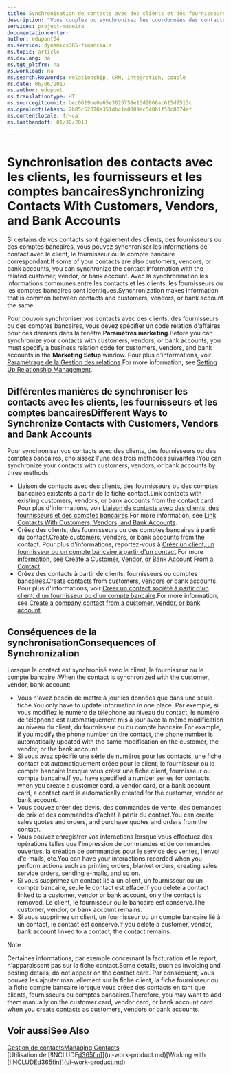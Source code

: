 ```yaml
---
title: Synchronisation de contacts avec des clients et des fournisseurs| Microsoft Docs
description: "Vous couplez ou synchronisez les coordonnées des contacts qui sont également des clients, des fournisseurs, ou des comptes bancaires, afin de mettre uniquement à jour les informations à un emplacement."
services: project-madeira
documentationcenter: 
author: edupont04
ms.service: dynamics365-financials
ms.topic: article
ms.devlang: na
ms.tgt_pltfrm: na
ms.workload: na
ms.search.keywords: relationship, CRM, integration, couple
ms.date: 06/06/2017
ms.author: edupont
ms.translationtype: HT
ms.sourcegitcommit: bec0619be0a65e3625759e13d2866ac615d7513c
ms.openlocfilehash: 2b85c52378a351dbc1a0809ec540b1f53c8074ef
ms.contentlocale: fr-ca
ms.lasthandoff: 01/30/2018

---
```

# <a name="synchronizing-contacts-with-customers-vendors-and-bank-accounts"></a><span data-ttu-id="3d280-103">Synchronisation des contacts avec les clients, les fournisseurs et les comptes bancaires</span><span class="sxs-lookup"><span data-stu-id="3d280-103">Synchronizing Contacts With Customers, Vendors, and Bank Accounts</span></span>
<span data-ttu-id="3d280-104">Si certains de vos contacts sont également des clients, des fournisseurs ou des comptes bancaires, vous pouvez synchroniser les informations de contact avec le client, le fournisseur ou le compte bancaire correspondant.</span><span class="sxs-lookup"><span data-stu-id="3d280-104">If some of your contacts are also customers, vendors, or bank accounts, you can synchronize the contact information with the related customer, vendor, or bank account.</span></span> <span data-ttu-id="3d280-105">Avec la synchronisation les informations communes entre les contacts et les clients, les fournisseurs ou les comptes bancaires sont identiques.</span><span class="sxs-lookup"><span data-stu-id="3d280-105">Synchronization makes information that is common between contacts and customers, vendors, or bank account the same.</span></span>  

<span data-ttu-id="3d280-106">Pour pouvoir synchroniser vos contacts avec des clients, des fournisseurs ou des comptes bancaires, vous devez spécifier un code relation d'affaires pour ces derniers dans la fenêtre **Paramètres marketing**.</span><span class="sxs-lookup"><span data-stu-id="3d280-106">Before you can synchronize your contacts with customers, vendors, or bank accounts, you must specify a business relation code for customers, vendors, and bank accounts in the **Marketing Setup** window.</span></span> <span data-ttu-id="3d280-107">Pour plus d'informations, voir [Paramétrage de la Gestion des relations](marketing-setup-marketing.md).</span><span class="sxs-lookup"><span data-stu-id="3d280-107">For more information, see [Setting Up Relationship Management](marketing-setup-marketing.md).</span></span>

## <a name="different-ways-to-synchronize-contacts-with-customers-vendors-and-bank-accounts"></a><span data-ttu-id="3d280-108">Différentes manières de synchroniser les contacts avec les clients, les fournisseurs et les comptes bancaires</span><span class="sxs-lookup"><span data-stu-id="3d280-108">Different Ways to Synchronize Contacts with Customers, Vendors and Bank Accounts</span></span>
<span data-ttu-id="3d280-109">Pour synchroniser vos contacts avec des clients, des fournisseurs ou des comptes bancaires, choisissez l'une des trois méthodes suivantes :</span><span class="sxs-lookup"><span data-stu-id="3d280-109">You can synchronize your contacts with customers, vendors, or bank accounts by three methods:</span></span>

* <span data-ttu-id="3d280-110">Liaison de contacts avec des clients, des fournisseurs ou des comptes bancaires existants à partir de la fiche contact.</span><span class="sxs-lookup"><span data-stu-id="3d280-110">Link contacts with existing customers, vendors, or bank accounts from the contact card.</span></span> <span data-ttu-id="3d280-111">Pour plus d'informations, voir [Liaison de contacts avec des clients, des fournisseurs et des comptes bancaires](marketing-how-link-contact.md).</span><span class="sxs-lookup"><span data-stu-id="3d280-111">For more information, see [Link Contacts With Customers, Vendors, and Bank Accounts](marketing-how-link-contact.md).</span></span>
* <span data-ttu-id="3d280-112">Créez des clients, des fournisseurs ou des comptes bancaires à partir du contact.</span><span class="sxs-lookup"><span data-stu-id="3d280-112">Create customers, vendors, or bank accounts from the contact.</span></span> <span data-ttu-id="3d280-113">Pour plus d'informations, reportez-vous à [Créer un client, un fournisseur ou un compte bancaire à partir d'un contact](marketing-how-create-contacts-new-customers-vendors-bank-accounts.md).</span><span class="sxs-lookup"><span data-stu-id="3d280-113">For more information, see [Create a Customer, Vendor, or Bank Account From a Contact](marketing-how-create-contacts-new-customers-vendors-bank-accounts.md).</span></span>
* <span data-ttu-id="3d280-114">Créez des contacts à partir de clients, fournisseurs ou comptes bancaires.</span><span class="sxs-lookup"><span data-stu-id="3d280-114">Create contacts from customers, vendors or bank accounts.</span></span> <span data-ttu-id="3d280-115">Pour plus d'informations, voir [Créer un contact société à partir d'un client, d'un fournisseur ou d'un compte bancaire](marketing-how-create-contact-companies.md).</span><span class="sxs-lookup"><span data-stu-id="3d280-115">For more information, see [Create a company contact from a customer, vendor, or bank account](marketing-how-create-contact-companies.md).</span></span>

## <a name="consequences-of-synchronization"></a><span data-ttu-id="3d280-116">Conséquences de la synchronisation</span><span class="sxs-lookup"><span data-stu-id="3d280-116">Consequences of Synchronization</span></span>
<span data-ttu-id="3d280-117">Lorsque le contact est synchronisé avec le client, le fournisseur ou le compte bancaire :</span><span class="sxs-lookup"><span data-stu-id="3d280-117">When the contact is synchronized with the customer, vendor, bank account:</span></span>

* <span data-ttu-id="3d280-118">Vous n'avez besoin de mettre à jour les données que dans une seule fiche.</span><span class="sxs-lookup"><span data-stu-id="3d280-118">You only have to update information in one place.</span></span> <span data-ttu-id="3d280-119">Par exemple, si vous modifiez le numéro de téléphone au niveau du contact, le numéro de téléphone est automatiquement mis à jour avec la même modification au niveau du client, du fournisseur ou du compte bancaire.</span><span class="sxs-lookup"><span data-stu-id="3d280-119">For example, if you modify the phone number on the contact, the phone number is automatically updated with the same modification on the customer, the vendor, or the bank account.</span></span>
* <span data-ttu-id="3d280-120">Si vous avez spécifié une série de numéros pour les contacts, une fiche contact est automatiquement créée pour le client, le fournisseur ou le compte bancaire lorsque vous créez une fiche client, fournisseur ou compte bancaire.</span><span class="sxs-lookup"><span data-stu-id="3d280-120">If you have specified a number series for contacts, when you create a customer card, a vendor card, or a bank account card, a contact card is automatically created for the customer, vendor or bank account.</span></span>
* <span data-ttu-id="3d280-121">Vous pouvez créer des devis, des commandes de vente, des demandes de prix et des commandes d'achat à partir du contact.</span><span class="sxs-lookup"><span data-stu-id="3d280-121">You can create sales quotes and orders, and purchase quotes and orders from the contact.</span></span>
* <span data-ttu-id="3d280-122">Vous pouvez enregistrer vos interactions lorsque vous effectuez des opérations telles que l'impression de commandes et de commandes ouvertes, la création de commandes pour le service des ventes, l'envoi d'e-mails, etc.</span><span class="sxs-lookup"><span data-stu-id="3d280-122">You can have your interactions recorded when you perform actions such as printing orders, blanket orders, creating sales service orders, sending e-mails, and so on.</span></span>
* <span data-ttu-id="3d280-123">Si vous supprimez un contact lié à un client, un fournisseur ou un compte bancaire, seule le contact est effacé.</span><span class="sxs-lookup"><span data-stu-id="3d280-123">If you delete a contact linked to a customer, vendor or bank account, only the contact is removed.</span></span> <span data-ttu-id="3d280-124">Le client, le fournisseur ou le bancaire est conservé.</span><span class="sxs-lookup"><span data-stu-id="3d280-124">The customer, vendor, or bank account remains.</span></span>
* <span data-ttu-id="3d280-125">Si vous supprimez un client, un fournisseur ou un compte bancaire lié à un contact, le contact est conservé.</span><span class="sxs-lookup"><span data-stu-id="3d280-125">If you delete a customer, vendor, bank account linked to a contact, the contact remains.</span></span>

> [!NOTE]  
>   <span data-ttu-id="3d280-126">Certaines informations, par exemple concernant la facturation et le report, n'apparaissent pas sur la fiche contact.</span><span class="sxs-lookup"><span data-stu-id="3d280-126">Some details, such as invoicing and posting details, do not appear on the contact card.</span></span> <span data-ttu-id="3d280-127">Par conséquent, vous pouvez les ajouter manuellement sur la fiche client, la fiche fournisseur ou la fiche compte bancaire lorsque vous créez des contacts en tant que clients, fournisseurs ou comptes bancaires.</span><span class="sxs-lookup"><span data-stu-id="3d280-127">Therefore, you may want to add them manually on the customer card, vendor card, or bank account card when you create contacts as customers, vendors or bank accounts.</span></span>

## <a name="see-also"></a><span data-ttu-id="3d280-128">Voir aussi</span><span class="sxs-lookup"><span data-stu-id="3d280-128">See Also</span></span>
[<span data-ttu-id="3d280-129">Gestion de contacts</span><span class="sxs-lookup"><span data-stu-id="3d280-129">Managing Contacts</span></span>](marketing-contacts.md)  
<span data-ttu-id="3d280-130">[Utilisation de [!INCLUDE[d365fin](includes/d365fin_md.md)]](ui-work-product.md)</span><span class="sxs-lookup"><span data-stu-id="3d280-130">[Working with [!INCLUDE[d365fin](includes/d365fin_md.md)]](ui-work-product.md)</span></span>

